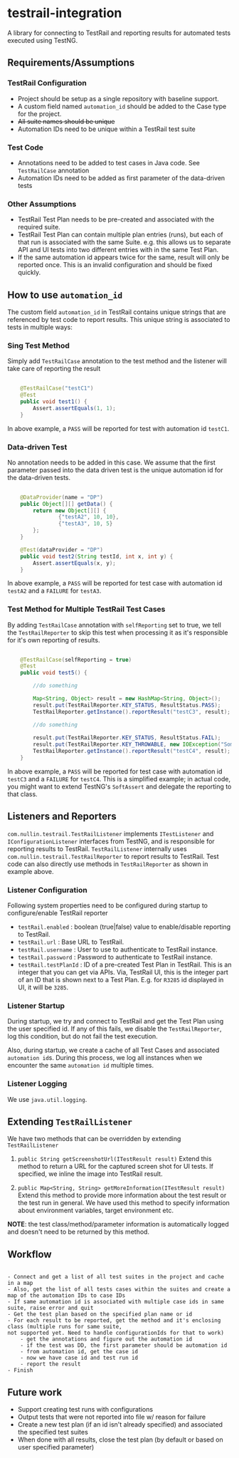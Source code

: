 testrail-integration
====================

A library for connecting to TestRail and reporting results for automated tests executed using TestNG.

Requirements/Assumptions
------------------------

### TestRail Configuration

* Project should be setup as a single repository with baseline support.
* A custom field named `automation_id` should be added to the Case type for the project.
* ~~All suite names should be unique~~
* Automation IDs need to be unique within a TestRail test suite

### Test Code

* Annotations need to be added to test cases in Java code. See `TestRailCase` annotation
* Automation IDs need to be added as first parameter of the data-driven tests

### Other Assumptions

* TestRail Test Plan needs to be pre-created and associated with the required suite.
* TestRail Test Plan can contain multiple plan entries (runs), but each of that run is associated with the same Suite. e.g.
 this allows us to separate API and UI tests into two different entries with in the same Test Plan.
* If the same automation id appears twice for the same, result will only be reported once. This is an invalid configuration 
and should be fixed quickly.

How to use `automation_id`
---------------------

The custom field `automation_id` in TestRail contains unique strings that are referenced by test code to report
results. This unique string is associated to tests in multiple ways:

### Sing Test Method

Simply add `TestRailCase` annotation to the test method and the listener will take care of reporting the result

```java
    
    @TestRailCase("testC1")
    @Test
    public void test1() {
        Assert.assertEquals(1, 1);
    }
```

In above example, a `PASS` will be reported for test with automation id `testC1`.

### Data-driven Test

No annotation needs to be added in this case. We assume that the first parameter passed into the data driven test is
the unique automation id for the data-driven tests.

```java
    
    @DataProvider(name = "DP")
    public Object[][] getData() {
        return new Object[][] {
                {"testA2", 10, 10},
                {"testA3", 10, 5}
        };
    }

    @Test(dataProvider = "DP")
    public void test2(String testId, int x, int y) {
        Assert.assertEquals(x, y);
    }
```

In above example, a `PASS` will be reported for test case with automation id `testA2` and a `FAILURE` for `testA3`.

### Test Method for Multiple TestRail Test Cases

By adding `TestRailCase` annotation with `selfReporting` set to true, we tell the `TestRailReporter` to skip this 
test when processing it as it's responsible for it's own reporting of results.

```java
    
    @TestRailCase(selfReporting = true)
    @Test
    public void test5() {

        //do something

        Map<String, Object> result = new HashMap<String, Object>();
        result.put(TestRailReporter.KEY_STATUS, ResultStatus.PASS);
        TestRailReporter.getInstance().reportResult("testC3", result);

        //do something 
        
        result.put(TestRailReporter.KEY_STATUS, ResultStatus.FAIL);
        result.put(TestRailReporter.KEY_THROWABLE, new IOException("Something very bad happened!!"));
        TestRailReporter.getInstance().reportResult("testC4", result);
    }
```

In above example, a `PASS` will be reported for test case with automation id `testC3` and a `FAILURE` for `testC4`. This
is a simplified example; in actual code, you might want to extend TestNG's `SoftAssert` and delegate the reporting to
that class.

Listeners and Reporters
-----------------------

`com.nullin.testrail.TestRailListener` implements `ITestListener` and `IConfigurationListener` interfaces from TestNG,
and is responsible for reporting results to TestRail. `TestRailListener` internally uses `com.nullin.testrail.TestRailReporter` 
to report results to TestRail. Test code can also directly use methods in `TestRailReporter` as shown in example above.

### Listener Configuration

Following system properties need to be configured during startup to configure/enable TestRail reporter

* `testRail.enabled` : boolean (true|false) value to enable/disable reporting to TestRail.
* `testRail.url` : Base URL to TestRail.
* `testRail.username` : User to use to authenticate to TestRail instance.
* `testRail.password` : Password to authenticate to TestRail instance.
* `testRail.testPlanId` : ID of a pre-created Test Plan in TestRail. This is an integer that you can get via APIs. Via, 
TestRail UI, this is the integer part of an ID that is shown next to a Test Plan. E.g. for `R3285` id displayed in UI, it will 
be `3285`.

### Listener Startup

During startup, we try and connect to TestRail and get the Test Plan using the user specified id. If any of this fails,
we disable the `TestRailReporter`, log this condition, but do not fail the test execution. 

Also, during startup, we create a cache of all Test Cases and associated `automation id`s. During this process, we log
all instances when we encounter the same `automation id` multiple times.

### Listener Logging

We use `java.util.logging`.


Extending `TestRailListener`
----------------------------

We have two methods that can be overridden by extending `TestRailListener`
 
1. `public String getScreenshotUrl(ITestResult result)` 
  Extend this method to return a URL for the captured screen shot for UI tests. If specified, we inline the image into TestRail result. 

2. `public Map<String, String> getMoreInformation(ITestResult result)` 
  Extend this method to provide more information about the test result or the test run in general. We have used this 
  method to specify information about environment variables, target environment etc. 
  
  __NOTE__: the test class/method/parameter information is automatically logged and doesn't need to be returned by this method.

Workflow
--------

```

- Connect and get a list of all test suites in the project and cache in a map
- Also, get the list of all tests cases within the suites and create a map of the automation IDs to case IDs
- If same automation id is associated with multiple case ids in same suite, raise error and quit
- Get the test plan based on the specified plan name or id
- For each result to be reported, get the method and it's enclosing class (multiple runs for same suite,
not supported yet. Need to handle configurationIds for that to work)
	- get the annotations and figure out the automation id
	- if the test was DD, the first parameter should be automation id
	- from automation id, get the case id
	- now we have case id and test run id
	- report the result
- Finish

```

Future work
--------------------

- Support creating test runs with configurations
- Output tests that were not reported into file w/ reason for failure
- Create a new test plan (if an id isn't already specified) and associated the specified test suites
- When done with all results, close the test plan (by default or based on user specified parameter)
